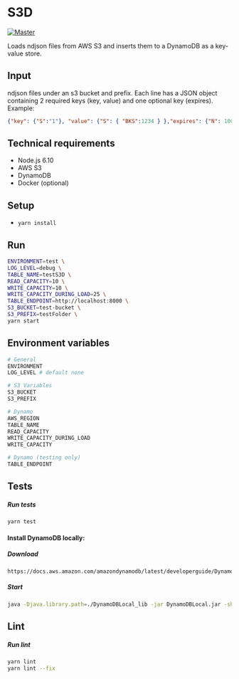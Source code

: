 # S3D

[![Master](https://travis-ci.org/FindHotel/S3D.svg)](https://travis-ci.org/FindHotel/S3D)

Loads ndjson files from AWS S3 and inserts them to a DynamoDB as a key-value store.

## Input
ndjson files under an s3 bucket and prefix. Each line has a JSON object containing 2 required keys (key, value) and one optional key (expires).
Example:
```json
{"key": {"S":"1"}, "value": {"S": { "BKS":1234 } },"expires": {"N": 1000}}
```

## Technical requirements
- Node.js 6.10
- AWS S3
- DynamoDB
- Docker (optional)

## Setup
- `yarn install`

## Run
```bash
ENVIRONMENT=test \
LOG_LEVEL=debug \
TABLE_NAME=testS3D \
READ_CAPACITY=10 \
WRITE_CAPACITY=10 \
WRITE_CAPACITY_DURING_LOAD=25 \
TABLE_ENDPOINT=http://localhost:8000 \
S3_BUCKET=test-bucket \
S3_PREFIX=testFolder \
yarn start
```

## Environment variables
```bash
# General
ENVIRONMENT
LOG_LEVEL # default none

# S3 Variables
S3_BUCKET
S3_PREFIX

# Dynamo
AWS_REGION
TABLE_NAME
READ_CAPACITY
WRITE_CAPACITY_DURING_LOAD
WRITE_CAPACITY

# Dynamo (testing only)
TABLE_ENDPOINT
```

## Tests
##### Run tests
```bash
yarn test
```

#### Install DynamoDB locally:
##### Download

```
https://docs.aws.amazon.com/amazondynamodb/latest/developerguide/DynamoDBLocal.html#DynamoDBLocal.DownloadingAndRunning
```

##### Start

```bash
java -Djava.library.path=./DynamoDBLocal_lib -jar DynamoDBLocal.jar -sharedDb
```

## Lint
##### Run lint
```bash
yarn lint
yarn lint --fix
```

